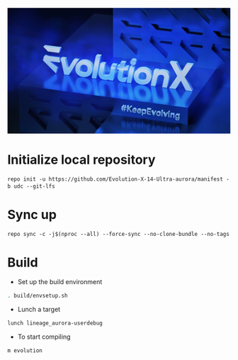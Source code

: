 ![Evolution X](https://github.com/Evolution-X-14-Ultra-aurora/manifest/raw/udc/Banner.png)

# Initialize local repository
```
repo init -u https://github.com/Evolution-X-14-Ultra-aurora/manifest -b udc --git-lfs
```

# Sync up
```
repo sync -c -j$(nproc --all) --force-sync --no-clone-bundle --no-tags
```

# Build

- Set up the build environment
```bash
. build/envsetup.sh
```

- Lunch a target
```bash
lunch lineage_aurora-userdebug
```

- To start compiling
```bash
m evolution
```

